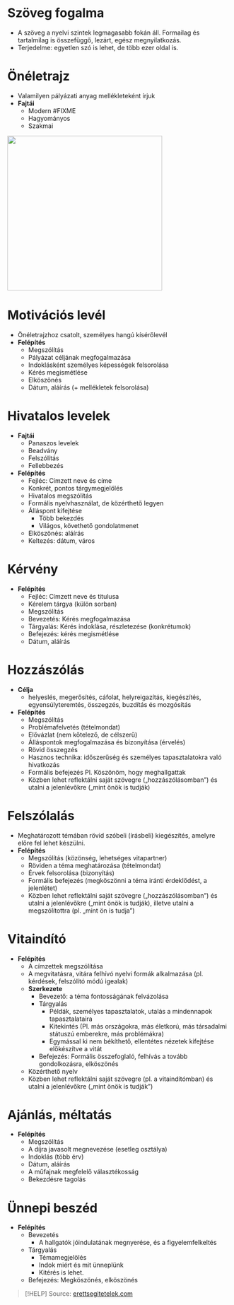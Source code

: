 # Szöveg fogalma

- A szöveg a nyelvi szintek legmagasabb fokán áll. Formailag és tartalmilag is összefüggő, lezárt, egész megnyilatkozás.
- Terjedelme: egyetlen szó is lehet, de több ezer oldal is.

# Önéletrajz

- Valamilyen pályázati anyag mellékleteként írjuk
- **Fajtái**
	- Modern #FIXME
	- Hagyományos
	- Szakmai

<img width=350 src="https://marketplace.canva.com/EAFRuCp3DcY/1/0/566w/canva-black-white-minimalist-cv-resume-swrqd3VWKmc.jpg" />

# Motivációs levél

- Önéletrajzhoz csatolt, személyes hangú kísérőlevél
- **Felépítés**
	- Megszólítás
	- Pályázat céljának megfogalmazása
	- Indoklásként személyes képességek felsorolása
	- Kérés megismétlése
	- Elköszönés
	- Dátum, aláírás (+ mellékletek felsorolása)

# Hivatalos levelek

- **Fajtái**
	- Panaszos levelek
	- Beadvány
	- Felszólítás
	- Fellebbezés
- **Felépítés**
	- Fejléc: Címzett neve és címe
	- Konkrét, pontos tárgymegjelölés
	- Hivatalos megszólítás
	- Formális nyelvhasználat, de közérthető legyen
	- Álláspont kifejtése
		- Több bekezdés
		- Világos, követhető gondolatmenet
	- Elköszönés: aláírás
	- Keltezés: dátum, város

# Kérvény

- **Felépítés**
	- Fejléc: Címzett neve és titulusa
	- Kérelem tárgya (külön sorban)
	- Megszólítás
	- Bevezetés: Kérés megfogalmazása
	- Tárgyalás: Kérés indoklása, részletezése (konkrétumok)
	- Befejezés: kérés megismétlése
	- Dátum, aláírás

# Hozzászólás

- **Célja**
	- helyeslés, megerősítés, cáfolat, helyreigazítás, kiegészítés, egyensúlyteremtés, összegzés, buzdítás és mozgósítás
- **Felépítés**
	- Megszólítás
	- Problémafelvetés (tételmondat)
	- Elővázlat (nem kőtelező, de célszerű)
	- Álláspontok megfogalmazása és bizonyítása (érvelés)
	- Rövid összegzés
	- Hasznos technika: időszerűség és személyes tapasztalatokra való hivatkozás
	- Formális befejezés Pl. Köszönöm, hogy meghallgattak
	- Közben lehet reflektálni saját szövegre („hozzászólásomban”) és utalni a jelenlévőkre („mint önök is tudják)

# Felszólalás

- Meghatározott témában rövid szóbeli (írásbeli) kiegészítés, amelyre előre fel lehet készülni.
- **Felépítés**
	- Megszólítás (közönség, lehetséges vitapartner)
	- Röviden a téma meghatározása (tételmondat)
	- Érvek felsorolása (bizonyítás)
	- Formális befejezés (megköszönni a téma iránti érdeklődést, a jelenlétet)
	- Közben lehet reflektálni saját szövegre („hozzászólásomban”) és utalni a jelenlévőkre („mint önök is tudják), illetve utalni a megszólítottra (pl. „mint ön is tudja”)

# Vitaindító

- **Felépítés**
	- A címzettek megszólítása
	- A megvitatásra, vitára felhívó nyelvi formák alkalmazása (pl. kérdések, felszólító módú igealak)
	- **Szerkezete**
		- Bevezető: a téma fontosságának felvázolása
		- Tárgyalás
			- Példák, személyes tapasztalatok, utalás a mindennapok tapasztalataira
			- Kitekintés (Pl. más országokra, más életkorú, más társadalmi státuszú emberekre, más problémákra)
			- Egymással ki nem békíthető, ellentétes nézetek kifejtése előkészítve a vitát
		- Befejezés: Formális összefoglaló, felhívás a tovább gondolkozásra, elköszönés
	- Közérthető nyelv
	- Közben lehet reflektálni saját szövegre (pl. a vitaindítómban) és utalni a jelenlévőkre („mint önök is tudják”)

# Ajánlás, méltatás

- **Felépítés**
	- Megszólítás
	- A díjra javasolt megnevezése (esetleg osztálya)
	- Indoklás (több érv)
	- Dátum, aláírás
	- A műfajnak megfelelő választékosság
	- Bekezdésre tagolás

# Ünnepi beszéd

- **Felépítés**
	- Bevezetés
		- A hallgatók jóindulatának megnyerése, és a figyelemfelkeltés
	- Tárgyalás
		- Témamegjelölés
		- Indok miért és mit ünneplünk
		- Kitérés is lehet.
	- Befejezés: Megköszönés, elköszönés

> [!HELP] Source: [erettsegitetelek.com](https://erettsegitetelek.com/2021/02/a-tovabbtanulashoz-illetve-a-munka-vilagahoz-szukseges-szovegtipusok/)
